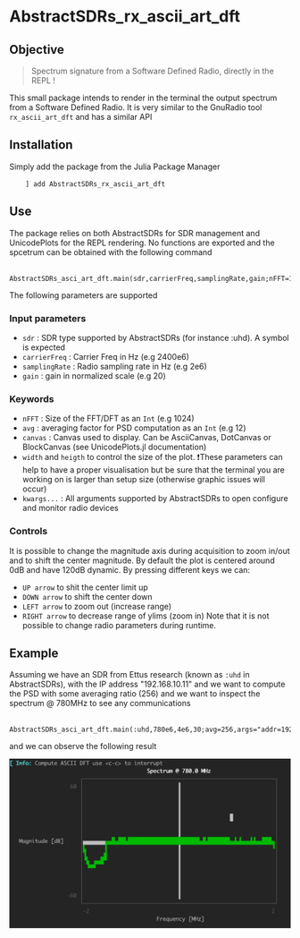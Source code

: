 # AbstractSDRs_rx_ascii_art_dft

## Objective

> Spectrum signature from a Software Defined Radio, directly in the REPL ! 

This small package intends to render in the terminal the output spectrum from a Software Defined Radio.
It is very similar to the GnuRadio tool `rx_ascii_art_dft` and has a similar API 


## Installation 

Simply add the package from the Julia Package Manager 


        ] add AbstractSDRs_rx_ascii_art_dft



## Use 

The package relies on both AbstractSDRs for SDR management and UnicodePlots for the REPL rendering.
No functions are exported and the spcetrum can be obtained with the following command 



        AbstractSDRs_asci_art_dft.main(sdr,carrierFreq,samplingRate,gain;nFFT=1024,avg=1)

The following parameters are supported 

### Input parameters 
- `sdr` : SDR type supported by AbstractSDRs (for instance :uhd). A symbol is expected 
- `carrierFreq` : Carrier Freq in Hz (e.g 2400e6)
- `samplingRate` : Radio sampling rate in Hz (e.g 2e6)
- `gain`          : gain in normalized scale (e.g 20)
### Keywords 
- `nFFT` : Size of the FFT/DFT as an `Int` (e.g 1024)
- `avg` : averaging factor for PSD computation  as an `Int` (e.g 12)
- `canvas` : Canvas used to display. Can be AsciiCanvas, DotCanvas or BlockCanvas (see UnicodePlots.jl documentation)
- `width` and `heigth` to control the size of the plot. ❗️These parameters can help to have a proper visualisation but be sure that the terminal you are working on is larger than setup size (otherwise graphic issues will occur) 
- `kwargs...` : All arguments supported by AbstractSDRs to open configure and monitor radio devices
### Controls 
It is possible to change the magnitude axis during acquisition to zoom in/out and to shift the center magnitude. By default the plot is centered around 0dB and have 120dB dynamic.
By pressing different keys we can:
- `UP arrow` to shit the center limit up 
- `DOWN arrow` to shift the center  down
- `LEFT arrow` to zoom out (increase range)
- `RIGHT arrow` to decrease range of ylims (zoom in)
Note that it is not possible to change radio parameters during runtime.



## Example 

Assuming we have an SDR from Ettus research (known as `:uhd` in AbstractSDRs), with the IP address "192.168.10.11" and we want to compute the PSD with some averaging ratio (256) and we want to inspect the spectrum @ 780MHz to see any communications 


        AbstractSDRs_asci_art_dft.main(:uhd,780e6,4e6,30;avg=256,args="addr=192.168.10.11")

and we can observe the following result 

![](./docs/ascii.png)
